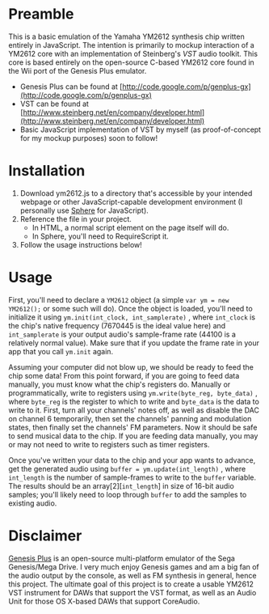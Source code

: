 # Preamble

This is a basic emulation of the Yamaha YM2612 synthesis chip written entirely in JavaScript. The intention is primarily to mockup interaction of a YM2612 core with an implementation of Steinberg's *VST* audio toolkit. This core is based entirely on the open-source C-based YM2612 core found in the Wii port of the Genesis Plus emulator.

* Genesis Plus can be found at [http://code.google.com/p/genplus-gx](http://code.google.com/p/genplus-gx)
* VST can be found at [http://www.steinberg.net/en/company/developer.html](http://www.steinberg.net/en/company/developer.html)
* Basic JavaScript implementation of VST by myself (as proof-of-concept for my mockup purposes) soon to follow!

# Installation

1. Download ym2612.js to a directory that's accessible by your intended webpage or other JavaScript-capable development environment (I personally use [Sphere](http://spheredev.org) for JavaScript).
2. Reference the file in your project.
	* In HTML, a normal script element on the page itself will do.
	* In Sphere, you'll need to RequireScript it.
3. Follow the usage instructions below!

# Usage

First, you'll need to declare a `YM2612` object (a simple `var ym = new YM2612();` or some such will do). Once the object is loaded, you'll need to initialize it using `ym.init(int_clock, int_samplerate)` , where `int_clock` is the chip's native frequency (7670445 is the ideal value here) and `int_samplerate` is your output audio's sample-frame rate (44100 is a relatively normal value). Make sure that if you update the frame rate in your app that you call `ym.init` again.

Assuming your computer did not blow up, we should be ready to feed the chip some data! From this point forward, if you are going to feed data manually, you must know what the chip's registers do. Manually or programmatically, write to registers using `ym.write(byte_reg, byte_data)` , where `byte_reg` is the register to which to write and `byte_data` is the data to write to it. First, turn all your channels' notes off, as well as disable the DAC on channel 6 temporarily, then set the channels' panning and modulation states, then finally set the channels' FM parameters. Now it should be safe to send musical data to the chip. If you are feeding data manually, you may or may not need to write to registers such as timer registers.

Once you've written your data to the chip and your app wants to advance, get the generated audio using `buffer = ym.update(int_length)` , where `int_length` is the number of sample-frames to write to the `buffer` variable. The results should be an array[2][`int_length`] in size of 16-bit audio samples; you'll likely need to loop through `buffer` to add the samples to existing audio.

# Disclaimer

[Genesis Plus](http://code.google.com/p/genplus-gx) is an open-source multi-platform emulator of the Sega Genesis/Mega Drive. I very much enjoy Genesis games and am a big fan of the audio output by the console, as well as FM synthesis in general, hence this project. The ultimate goal of this project is to create a usable YM2612 VST instrument for DAWs that support the VST format, as well as an Audio Unit for those OS X-based DAWs that support CoreAudio.
